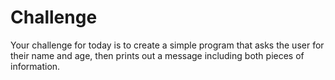 # Challenge

Your challenge for today is to create a simple program that asks the user for their name and age, then prints out a message including both pieces of information.